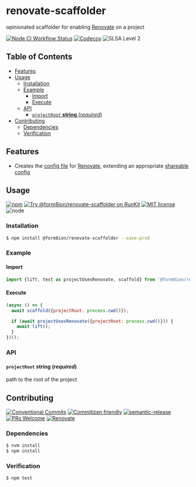 # renovate-scaffolder

opinionated scaffolder for enabling [Renovate](https://renovate.whitesourcesoftware.com/)
on a project

<!--status-badges start -->

[![Node CI Workflow Status][github-actions-ci-badge]][github-actions-ci-link]
[![Codecov][coverage-badge]][coverage-link]
![SLSA Level 2][slsa-badge]

<!--status-badges end -->

## Table of Contents

* [Features](#features)
* [Usage](#usage)
  * [Installation](#installation)
  * [Example](#example)
    * [Import](#import)
    * [Execute](#execute)
  * [API](#api)
    * [`projectRoot` __string__ (_required_)](#projectroot-string-required)
* [Contributing](#contributing)
  * [Dependencies](#dependencies)
  * [Verification](#verification)

## Features

* Creates the [config file](https://docs.renovatebot.com/configuration-options/)
  for [Renovate](https://renovate.whitesourcesoftware.com/), extending an
  appropriate [shareable config](https://docs.renovatebot.com/config-presets/#github-hosted-presets)

## Usage

<!--consumer-badges start -->

[![npm][npm-badge]][npm-link]
[![Try @form8ion/renovate-scaffolder on RunKit][runkit-badge]][runkit-link]
[![MIT license][license-badge]][license-link]
![node][node-badge]

<!--consumer-badges end -->

### Installation

```sh
$ npm install @form8ion/renovate-scaffolder --save-prod
```

### Example

#### Import

```javascript
import {lift, test as projectUsesRenovate, scaffold} from '@form8ion/renovate-scaffolder';
```

#### Execute

```javascript
(async () => {
  await scaffold({projectRoot: process.cwd()});

  if (await projectUsesRenovate({projectRoot: process.cwd()})) {
    await lift();
  }
})();
```

### API

#### `projectRoot` __string__ (_required_)

path to the root of the project

## Contributing

<!--contribution-badges start -->

[![Conventional Commits][commit-convention-badge]][commit-convention-link]
[![Commitizen friendly][commitizen-badge]][commitizen-link]
[![semantic-release][semantic-release-badge]][semantic-release-link]
[![PRs Welcome][PRs-badge]][PRs-link]
[![Renovate][renovate-badge]][renovate-link]

<!--contribution-badges end -->

### Dependencies

```sh
$ nvm install
$ npm install
```

### Verification

```sh
$ npm test
```

[npm-link]: https://www.npmjs.com/package/@form8ion/renovate-scaffolder

[npm-badge]: https://img.shields.io/npm/v/@form8ion/renovate-scaffolder?logo=npm

[runkit-link]: https://npm.runkit.com/@form8ion/renovate-scaffolder

[runkit-badge]: https://badge.runkitcdn.com/@form8ion/renovate-scaffolder.svg

[license-link]: LICENSE

[license-badge]: https://img.shields.io/github/license/form8ion/renovate-scaffolder.svg?logo=opensourceinitiative

[commit-convention-link]: https://conventionalcommits.org

[commit-convention-badge]: https://img.shields.io/badge/Conventional%20Commits-1.0.0-yellow.svg

[commitizen-link]: http://commitizen.github.io/cz-cli/

[commitizen-badge]: https://img.shields.io/badge/commitizen-friendly-brightgreen.svg

[semantic-release-link]: https://github.com/semantic-release/semantic-release

[semantic-release-badge]: https://img.shields.io/badge/semantic--release-angular-e10079?logo=semantic-release

[PRs-link]: http://makeapullrequest.com

[PRs-badge]: https://img.shields.io/badge/PRs-welcome-brightgreen.svg

[github-actions-ci-link]: https://github.com/form8ion/renovate-scaffolder/actions?query=workflow%3A%22Node.js+CI%22+branch%3Amaster

[github-actions-ci-badge]: https://github.com/form8ion/renovate-scaffolder/workflows/Node.js%20CI/badge.svg

[coverage-link]: https://codecov.io/github/form8ion/renovate-scaffolder

[coverage-badge]: https://img.shields.io/codecov/c/github/form8ion/renovate-scaffolder?logo=codecov

[slsa-badge]: https://slsa.dev/images/gh-badge-level2.svg

[node-badge]: https://img.shields.io/node/v/@form8ion/renovate-scaffolder?logo=node.js

[renovate-link]: https://renovatebot.com

[renovate-badge]: https://img.shields.io/badge/renovate-enabled-brightgreen.svg?logo=renovatebot
